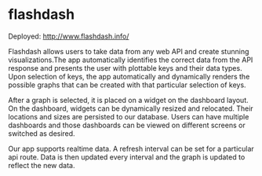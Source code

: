 # flashdash

Deployed: http://www.flashdash.info/

Flashdash allows users to take data from any web API and create stunning visualizations.The app automatically identifies the correct data from the API response and presents the user with plottable keys and their data types. Upon selection of keys, the app automatically and dynamically renders the possible graphs that can be created with that particular selection of keys.

After a graph is selected, it is placed on a widget on the dashboard layout. On the dashboard, widgets can be dynamically resized and relocated. Their locations and sizes are persisted to our database. Users can have multiple dashboards and those dashboards can be viewed on different screens or switched as desired.

Our app supports realtime data. A refresh interval can be set for a particular api route. Data is then updated every interval and the graph is updated to reflect the new data.
